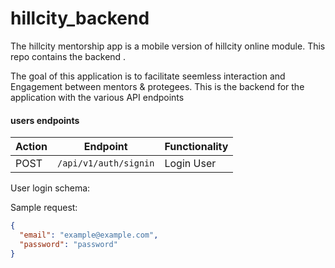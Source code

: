 # hillcity_backend
The hillcity mentorship app is a mobile version of hillcity online module. This repo contains the backend .

The goal of this application is to facilitate seemless interaction and Engagement between mentors & protegees. This is the backend for the application with the various API endpoints

#### users endpoints

| Action | Endpoint                   | Functionality     |
| ------ | -------------------------- | ----------------- |
| POST   | `/api/v1/auth/signin`      | Login User        |

User login schema:

Sample request:
```json
{
  "email": "example@example.com",
  "password": "password"
}
```